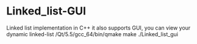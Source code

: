 # Linked_list-GUI
Linked list implementation in C++ it also supports GUI, you can view your dynamic linked-list
/Qt/5.5/gcc_64/bin/qmake 
make
./Linked_list_gui
